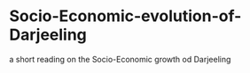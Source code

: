 # Socio-Economic-evolution-of-Darjeeling
a short reading on the Socio-Economic growth od Darjeeling
